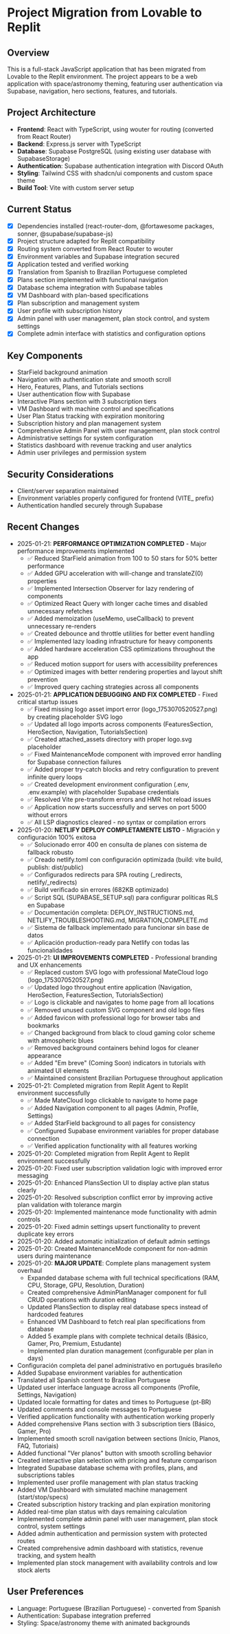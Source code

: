 # Project Migration from Lovable to Replit

## Overview
This is a full-stack JavaScript application that has been migrated from Lovable to the Replit environment. The project appears to be a web application with space/astronomy theming, featuring user authentication via Supabase, navigation, hero sections, features, and tutorials.

## Project Architecture
- **Frontend**: React with TypeScript, using wouter for routing (converted from React Router)
- **Backend**: Express.js server with TypeScript
- **Database**: Supabase PostgreSQL (using existing user database with SupabaseStorage)
- **Authentication**: Supabase authentication integration with Discord OAuth
- **Styling**: Tailwind CSS with shadcn/ui components and custom space theme
- **Build Tool**: Vite with custom server setup

## Current Status
- [x] Dependencies installed (react-router-dom, @fortawesome packages, sonner, @supabase/supabase-js)
- [x] Project structure adapted for Replit compatibility
- [x] Routing system converted from React Router to wouter
- [x] Environment variables and Supabase integration secured
- [x] Application tested and verified working
- [x] Translation from Spanish to Brazilian Portuguese completed
- [x] Plans section implemented with functional navigation
- [x] Database schema integration with Supabase tables
- [x] VM Dashboard with plan-based specifications
- [x] Plan subscription and management system
- [x] User profile with subscription history
- [x] Admin panel with user management, plan stock control, and system settings
- [x] Complete admin interface with statistics and configuration options

## Key Components
- StarField background animation
- Navigation with authentication state and smooth scroll
- Hero, Features, Plans, and Tutorials sections
- User authentication flow with Supabase
- Interactive Plans section with 3 subscription tiers
- VM Dashboard with machine control and specifications
- User Plan Status tracking with expiration monitoring
- Subscription history and plan management system
- Comprehensive Admin Panel with user management, plan stock control
- Administrative settings for system configuration
- Statistics dashboard with revenue tracking and user analytics
- Admin user privileges and permission system

## Security Considerations
- Client/server separation maintained
- Environment variables properly configured for frontend (VITE_ prefix)
- Authentication handled securely through Supabase

## Recent Changes
- 2025-01-21: **PERFORMANCE OPTIMIZATION COMPLETED** - Major performance improvements implemented
  - ✅ Reduced StarField animation from 100 to 50 stars for 50% better performance
  - ✅ Added GPU acceleration with will-change and translateZ(0) properties
  - ✅ Implemented Intersection Observer for lazy rendering of components
  - ✅ Optimized React Query with longer cache times and disabled unnecessary refetches
  - ✅ Added memoization (useMemo, useCallback) to prevent unnecessary re-renders
  - ✅ Created debounce and throttle utilities for better event handling
  - ✅ Implemented lazy loading infrastructure for heavy components
  - ✅ Added hardware acceleration CSS optimizations throughout the app
  - ✅ Reduced motion support for users with accessibility preferences
  - ✅ Optimized images with better rendering properties and layout shift prevention
  - ✅ Improved query caching strategies across all components
- 2025-01-21: **APPLICATION DEBUGGING AND FIX COMPLETED** - Fixed critical startup issues
  - ✅ Fixed missing logo asset import error (logo_1753070520527.png) by creating placeholder SVG logo
  - ✅ Updated all logo imports across components (FeaturesSection, HeroSection, Navigation, TutorialsSection)
  - ✅ Created attached_assets directory with proper logo.svg placeholder
  - ✅ Fixed MaintenanceMode component with improved error handling for Supabase connection failures
  - ✅ Added proper try-catch blocks and retry configuration to prevent infinite query loops
  - ✅ Created development environment configuration (.env, .env.example) with placeholder Supabase credentials
  - ✅ Resolved Vite pre-transform errors and HMR hot reload issues
  - ✅ Application now starts successfully and serves on port 5000 without errors
  - ✅ All LSP diagnostics cleared - no syntax or compilation errors
- 2025-01-20: **NETLIFY DEPLOY COMPLETAMENTE LISTO** - Migración y configuración 100% exitosa
  - ✅ Solucionado error 400 en consulta de planes con sistema de fallback robusto
  - ✅ Creado netlify.toml con configuración optimizada (build: vite build, publish: dist/public)
  - ✅ Configurados redirects para SPA routing (_redirects, netlify/_redirects)
  - ✅ Build verificado sin errores (682KB optimizado)
  - ✅ Script SQL (SUPABASE_SETUP.sql) para configurar políticas RLS en Supabase
  - ✅ Documentación completa: DEPLOY_INSTRUCTIONS.md, NETLIFY_TROUBLESHOOTING.md, MIGRATION_COMPLETE.md
  - ✅ Sistema de fallback implementado para funcionar sin base de datos
  - ✅ Aplicación production-ready para Netlify con todas las funcionalidades
- 2025-01-21: **UI IMPROVEMENTS COMPLETED** - Professional branding and UX enhancements
  - ✅ Replaced custom SVG logo with professional MateCloud logo (logo_1753070520527.png) 
  - ✅ Updated logo throughout entire application (Navigation, HeroSection, FeaturesSection, TutorialsSection)
  - ✅ Logo is clickable and navigates to home page from all locations
  - ✅ Removed unused custom SVG component and old logo files
  - ✅ Added favicon with professional logo for browser tabs and bookmarks
  - ✅ Changed background from black to cloud gaming color scheme with atmospheric blues
  - ✅ Removed background containers behind logos for cleaner appearance
  - ✅ Added "Em breve" (Coming Soon) indicators in tutorials with animated UI elements
  - ✅ Maintained consistent Brazilian Portuguese throughout application
- 2025-01-21: Completed migration from Replit Agent to Replit environment successfully
  - ✅ Made MateCloud logo clickable to navigate to home page
  - ✅ Added Navigation component to all pages (Admin, Profile, Settings)
  - ✅ Added StarField background to all pages for consistency
  - ✅ Configured Supabase environment variables for proper database connection
  - ✅ Verified application functionality with all features working
- 2025-01-20: Completed migration from Replit Agent to Replit environment successfully
- 2025-01-20: Fixed user subscription validation logic with improved error messaging
- 2025-01-20: Enhanced PlansSection UI to display active plan status clearly
- 2025-01-20: Resolved subscription conflict error by improving active plan validation with tolerance margin
- 2025-01-20: Implemented maintenance mode functionality with admin controls
- 2025-01-20: Fixed admin settings upsert functionality to prevent duplicate key errors
- 2025-01-20: Added automatic initialization of default admin settings
- 2025-01-20: Created MaintenanceMode component for non-admin users during maintenance
- 2025-01-20: **MAJOR UPDATE**: Complete plans management system overhaul
  - Expanded database schema with full technical specifications (RAM, CPU, Storage, GPU, Resolution, Duration)
  - Created comprehensive AdminPlanManager component for full CRUD operations with duration editing
  - Updated PlansSection to display real database specs instead of hardcoded features
  - Enhanced VM Dashboard to fetch real plan specifications from database
  - Added 5 example plans with complete technical details (Básico, Gamer, Pro, Premium, Estudante)
  - Implemented plan duration management (configurable per plan in days)
- Configuración completa del panel administrativo en portugués brasileño
- Added Supabase environment variables for authentication
- Translated all Spanish content to Brazilian Portuguese
- Updated user interface language across all components (Profile, Settings, Navigation)
- Updated locale formatting for dates and times to Portuguese (pt-BR)
- Updated comments and console messages to Portuguese
- Verified application functionality with authentication working properly
- Added comprehensive Plans section with 3 subscription tiers (Básico, Gamer, Pro)
- Implemented smooth scroll navigation between sections (Início, Planos, FAQ, Tutoriais)
- Added functional "Ver planos" button with smooth scrolling behavior
- Created interactive plan selection with pricing and feature comparison
- Integrated Supabase database schema with profiles, plans, and subscriptions tables
- Implemented user profile management with plan status tracking
- Added VM Dashboard with simulated machine management (start/stop/specs)
- Created subscription history tracking and plan expiration monitoring
- Added real-time plan status with days remaining calculation
- Implemented complete admin panel with user management, plan stock control, system settings
- Added admin authentication and permission system with protected routes
- Created comprehensive admin dashboard with statistics, revenue tracking, and system health
- Implemented plan stock management with availability controls and low stock alerts

## User Preferences
- Language: Portuguese (Brazilian Portuguese) - converted from Spanish
- Authentication: Supabase integration preferred
- Styling: Space/astronomy theme with animated backgrounds